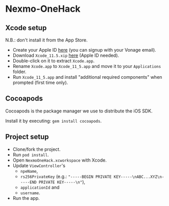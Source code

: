 # Nexmo-OneHack

## Xcode setup

N.B.: don't install it from the App Store.

- Create your Apple ID [here](https://appleid.apple.com/account#!&page=create) (you can signup with your Vonage email).
- Download `Xcode_11.5.xip` [here](https://developer.apple.com/services-account/download?path=/Developer_Tools/Xcode_11.5/Xcode_11.5.xip) (Apple ID needed).
- Double-click on it to extract `Xcode.app`.
- Rename `Xcode.app` to `Xcode_11_5.app` and move it to your `Applications` folder.
- Run `Xcode_11_5.app` and install "additional required components" when prompted (first time only).

## Cocoapods

Cocoapods is the package manager we use to distribute the iOS SDK.

Install it by executing: `gem install cocoapods`.

## Project setup

- Clone/fork the project.
- Run `pod install`.
- Open `NexmoOneHack.xcworkspace` with Xcode.
- Update `ViewController`'s
  - `npeName`,
  - `rs256PrivateKey` (e.g.: `"-----BEGIN PRIVATE KEY-----\nABC...XYZ\n-----END PRIVATE KEY-----\n"`),
  - `applicationId` and
  - `username`.
- Run the app.

